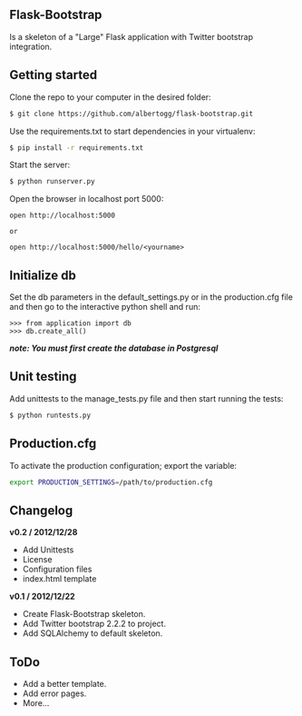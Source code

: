 Flask-Bootstrap
---

Is a skeleton of a "Large" Flask application with Twitter bootstrap integration.

Getting started
---

Clone the repo to your computer in the desired folder:

~~~ sh
$ git clone https://github.com/albertogg/flask-bootstrap.git
~~~

Use the requirements.txt to start dependencies in your virtualenv:

~~~ sh
$ pip install -r requirements.txt
~~~

Start the server:

~~~ sh
$ python runserver.py
~~~

Open the browser in localhost port 5000:

~~~
open http://localhost:5000

or

open http://localhost:5000/hello/<yourname>
~~~

Initialize db
---

Set the db parameters in the default_settings.py or in the production.cfg file and then go to the interactive python shell and run:

~~~
>>> from application import db
>>> db.create_all()
~~~

***note: You must first create the database in Postgresql***

Unit testing
---

Add unittests to the manage_tests.py file and then start running the tests:

~~~ sh
$ python runtests.py
~~~

Production.cfg
---

To activate the production configuration; export the variable:

~~~ sh
export PRODUCTION_SETTINGS=/path/to/production.cfg
~~~


Changelog
---
**v0.2 / 2012/12/28**
  * Add Unittests
  * License
  * Configuration files
  * index.html template

**v0.1 / 2012/12/22**
  * Create Flask-Bootstrap skeleton.
  * Add Twitter bootstrap 2.2.2 to project.
  * Add SQLAlchemy to default skeleton.

ToDo
---

* Add a better template.
* Add error pages.
* More...